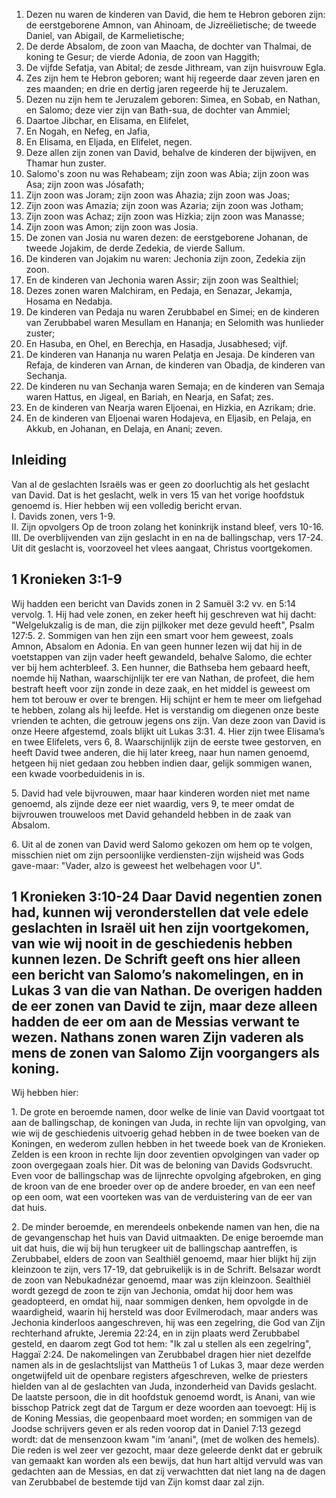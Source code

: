 1. Dezen nu waren de kinderen van David, die hem te Hebron geboren zijn: de eerstgeborene Amnon, van Ahinoam, de Jizreëlietische; de tweede Daniel, van Abigail, de Karmelietische; 
2. De derde Absalom, de zoon van Maacha, de dochter van Thalmai, de koning te Gesur; de vierde Adonia, de zoon van Haggith; 
3. De vijfde Sefatja, van Abital; de zesde Jithream, van zijn huisvrouw Egla. 
4. Zes zijn hem te Hebron geboren; want hij regeerde daar zeven jaren en zes maanden; en drie en dertig jaren regeerde hij te Jeruzalem. 
5. Dezen nu zijn hem te Jeruzalem geboren: Simea, en Sobab, en Nathan, en Salomo; deze vier zijn van Bath-sua, de dochter van Ammiel; 
6. Daartoe Jibchar, en Elisama, en Elifelet, 
7. En Nogah, en Nefeg, en Jafia, 
8. En Elisama, en Eljada, en Elifelet, negen. 
9. Deze allen zijn zonen van David, behalve de kinderen der bijwijven, en Thamar hun zuster. 
10. Salomo's zoon nu was Rehabeam; zijn zoon was Abia; zijn zoon was Asa; zijn zoon was Jósafath; 
11. Zijn zoon was Joram; zijn zoon was Ahazia; zijn zoon was Joas; 
12. Zijn zoon was Amazia; zijn zoon was Azaria; zijn zoon was Jotham; 
13. Zijn zoon was Achaz; zijn zoon was Hizkia; zijn zoon was Manasse; 
14. Zijn zoon was Amon; zijn zoon was Josia. 
15. De zonen van Josia nu waren dezen: de eerstgeborene Johanan, de tweede Jojakim, de derde Zedekia, de vierde Sallum. 
16. De kinderen van Jojakim nu waren: Jechonia zijn zoon, Zedekia zijn zoon. 
17. En de kinderen van Jechonia waren Assir; zijn zoon was Sealthiel; 
18. Dezes zonen waren Malchiram, en Pedaja, en Senazar, Jekamja, Hosama en Nedabja. 
19. De kinderen van Pedaja nu waren Zerubbabel en Simei; en de kinderen van Zerubbabel waren Mesullam en Hananja; en Selomith was hunlieder zuster; 
20. En Hasuba, en Ohel, en Berechja, en Hasadja, Jusabhesed; vijf. 
21. De kinderen van Hananja nu waren Pelatja en Jesaja. De kinderen van Refaja, de kinderen van Arnan, de kinderen van Obadja, de kinderen van Sechanja. 
22. De kinderen nu van Sechanja waren Semaja; en de kinderen van Semaja waren Hattus, en Jigeal, en Bariah, en Nearja, en Safat; zes. 
23. En de kinderen van Nearja waren Eljoenai, en Hizkia, en Azrikam; drie. 
24. En de kinderen van Eljoenai waren Hodajeva, en Eljasib, en Pelaja, en Akkub, en Johanan, en Delaja, en Anani; zeven. 

## Inleiding

Van al de geslachten Israëls was er geen zo doorluchtig als het geslacht van David. Dat is het geslacht, welk in vers 15 van het vorige hoofdstuk genoemd is. Hier hebben wij een volledig bericht ervan.  
I. Davids zonen, vers 1-9.   
II. Zijn opvolgers Op de troon zolang het koninkrijk instand bleef, vers 10-16.  
III. De overblijvenden van zijn geslacht in en na de ballingschap, vers 17-24. Uit dit geslacht is, voorzoveel het vlees aangaat, Christus voortgekomen.   

## 1 Kronieken 3:1-9 

Wij hadden een bericht van Davids zonen in 2 Samuël 3:2 vv. en 5:14 vervolg.
1\. Hij had vele zonen, en zeker heeft hij geschreven wat hij dacht: "Welgelukzalig is de man, die zijn pijlkoker met deze gevuld heeft", Psalm 127:5.
2\. Sommigen van hen zijn een smart voor hem geweest, zoals Amnon, Absalom en Adonia. En van geen hunner lezen wij dat hij in de voetstappen van zijn vader heeft gewandeld, behalve Salomo, die echter ver bij hem achterbleef.
3\. Een hunner, die Bathseba hem gebaard heeft, noemde hij Nathan, waarschijnlijk ter ere van Nathan, de profeet, die hem bestraft heeft voor zijn zonde in deze zaak, en het middel is geweest om hem tot berouw er over te brengen. Hij schijnt er hem te meer om liefgehad te hebben, zolang als hij leefde. Het is verstandig om diegenen onze beste vrienden te achten, die getrouw jegens ons zijn. Van deze zoon van David is onze Heere afgestemd, zoals blijkt uit Lukas 3:31.
4\. Hier zijn twee Elisama’s en twee Elifelets, vers 6, 8. Waarschijnlijk zijn de eerste twee gestorven, en heeft David twee anderen, die hij later kreeg, naar hun namen genoemd, hetgeen hij niet gedaan zou hebben indien daar, gelijk sommigen wanen, een kwade voorbeduidenis in is.

5\. David had vele bijvrouwen, maar haar kinderen worden niet met name genoemd, als zijnde deze eer niet waardig, vers 9, te meer omdat de bijvrouwen trouweloos met David gehandeld hebben in de zaak van Absalom.

6\. Uit al de zonen van David werd Salomo gekozen om hem op te volgen, misschien niet om zijn persoonlijke verdiensten-zijn wijsheid was Gods gave-maar: "Vader, alzo is geweest het welbehagen voor U". 

## 1 Kronieken 3:10-24 Daar David negentien zonen had, kunnen wij veronderstellen dat vele edele geslachten in Israël uit hen zijn voortgekomen, van wie wij nooit in de geschiedenis hebben kunnen lezen. De Schrift geeft ons hier alleen een bericht van Salomo’s nakomelingen, en in Lukas 3 van die van Nathan. De overigen hadden de eer zonen van David te zijn, maar deze alleen hadden de eer om aan de Messias verwant te wezen. Nathans zonen waren Zijn vaderen als mens de zonen van Salomo Zijn voorgangers als koning. 
Wij hebben hier: 

1\. De grote en beroemde namen, door welke de linie van David voortgaat tot aan de ballingschap, de koningen van Juda, in rechte lijn van opvolging, van wie wij de geschiedenis uitvoerig gehad hebben in de twee boeken van de Koningen, en wederom zullen hebben in het tweede boek van de Kronieken. Zelden is een kroon in rechte lijn door zeventien opvolgingen van vader op zoon overgegaan zoals hier. Dit was de beloning van Davids Godsvrucht. Even voor de ballingschap was de lijnrechte opvolging afgebroken, en ging de kroon van de ene broeder over op de andere broeder, en van een neef op een oom, wat een voorteken was van de verduistering van de eer van dat huis.

2\. De minder beroemde, en merendeels onbekende namen van hen, die na de gevangenschap het huis van David uitmaakten. De enige beroemde man uit dat huis, die wij bij hun terugkeer uit de ballingschap aantreffen, is Zerubbabel, elders de zoon van Sealthiël genoemd, maar hier blijkt hij zijn kleinzoon te zijn, vers 17-19, dat gebruikelijk is in de Schrift. Belsazar wordt de zoon van Nebukadnézar genoemd, maar was zijn kleinzoon. Sealthiël wordt gezegd de zoon te zijn van Jechonia, omdat hij door hem was geadopteerd, en omdat hij, naar sommigen denken, hem opvolgde in de waardigheid, waarin hij hersteld was door Evilmerodach, maar anders was Jechonia kinderloos aangeschreven, hij was een zegelring, die God van Zijn rechterhand afrukte, Jeremia 22:24, en in zijn plaats werd Zerubbabel gesteld, en daarom zegt God tot hem: "Ik zal u stellen als een zegelring", Haggaï 2:24. 
De nakomelingen van Zerubbabel dragen hier niet dezelfde namen als in de geslachtslijst van Mattheüs 1 of Lukas 3, maar deze werden ongetwijfeld uit de openbare registers afgeschreven, welke de priesters hielden van al de geslachten van Juda, inzonderheid van Davids geslacht. 
De laatste persoon, die in dit hoofdstuk genoemd wordt, is Anani, van wie bisschop Patrick zegt dat de Targum er deze woorden aan toevoegt: Hij is de Koning Messias, die geopenbaard moet worden; en sommigen van de Joodse schrijvers geven er als reden voorop dat in Daniel 7:13 gezegd wordt: dat de mensenzoon kwam "im ‘anani", (met de wolken des hemels). Die reden is wel zeer ver gezocht, maar deze geleerde denkt dat er gebruik van gemaakt kan worden als een bewijs, dat hun hart altijd vervuld was van gedachten aan de Messias, en dat zij verwachtten dat niet lang na de dagen van Zerubbabel de bestemde tijd van Zijn komst daar zal zijn. 
 
